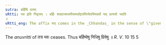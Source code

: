 ```yaml
---
sutra: बर्हिषि दत्तम्
vRtti: भव इति निवृत्तम् । बर्हिः शब्दात्सप्तमीसमर्थाद्दत्तमित्येतस्मिन्नर्थे यत् प्रत्ययो भवति
॥
vRtti_eng: The affix यत् comes in the _Chhandas_ in the sense of \"given\", after the word \"_barhis_\" in the 7th. case in construction.
---
```

The _anuvritti_ of तत्र भवः ceases. Thus बर्हिष्येषु निधिषु प्रियेषु ॥ _R_. _V_. 10 15 5
